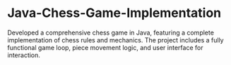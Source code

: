 # Java-Chess-Game-Implementation
Developed a comprehensive chess game in Java, featuring a complete implementation of chess rules and mechanics. The project includes a fully functional game loop, piece movement logic, and user interface for interaction.
